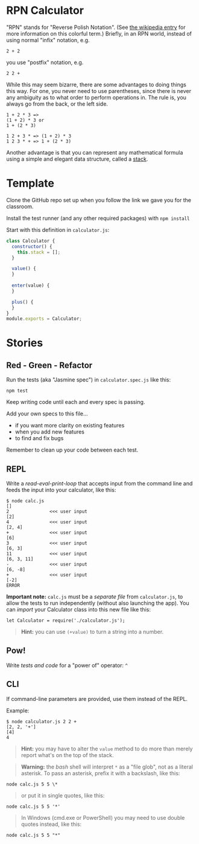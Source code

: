 # RPN Calculator

"RPN" stands for "Reverse Polish Notation". (See [the wikipedia entry](http://en.wikipedia.org/wiki/Reverse_Polish_notation) for more information on this colorful term.) Briefly, in an RPN world, instead of using normal "infix" notation, e.g.

    2 + 2
    
you use "postfix" notation, e.g.

    2 2 +

While this may seem bizarre, there are some advantages to doing things this way. For one, you never need to use parentheses, since there is never any ambiguity as to what order to perform operations in. The rule is, you always go from the back, or the left side.

    1 + 2 * 3 =>
    (1 + 2) * 3 or
    1 + (2 * 3)

    1 2 + 3 * => (1 + 2) * 3
    1 2 3 * + => 1 + (2 * 3)

Another advantage is that you can represent any mathematical formula using a simple and elegant data structure, called a [stack](http://en.wikipedia.org/wiki/Stack_(data_structure)).

# Template

Clone the GitHub repo set up when you follow the link we gave you for the classroom.

Install the test runner (and any other required packages) with `npm install`

Start with this definition in `calculator.js`:

```js
class Calculator {
  constructor() {
    this.stack = [];
  }

  value() {
  }
		
  enter(value) {
  }

  plus() {
  }
}
module.exports = Calculator;
```

# Stories

<!--BOX-->

## Red - Green - Refactor

Run the tests (aka "Jasmine spec") in `calculator.spec.js` like this:

    npm test

Keep writing code until each and every spec is passing. 

Add your own specs to this file...

  * if you want more clarity on existing features
  * when you add new features
  * to find and fix bugs

Remember to clean up your code between each test.

<!--/BOX-->

<!--BOX-->

## REPL

Write a *read-eval-print-loop* that accepts input from the command line and feeds the input into your calculator, like this:

```
$ node calc.js
[]
2               <<< user input
[2]
4               <<< user input
[2, 4]
+               <<< user input
[6]
3               <<< user input
[6, 3]
11              <<< user input
[6, 3, 11]
-               <<< user input
[6, -8]
+               <<< user input
[-2]
ERROR
```

**Important note:** `calc.js` must be a *separate file* from `calculator.js`, to allow the tests to run independently (without also launching the app). You can *import* your Calculator class into this new file like this:

    let Calculator = require('./calculator.js');

> **Hint:** you can use `(+value)` to turn a string into a number.

<!--/BOX-->


<!--BOX-->

## Pow!

Write *tests and code* for a "power of" operator: `^`

<!--/BOX-->

<!--BOX-->

## CLI

If command-line parameters are provided, use them instead of the REPL.

Example:

```
$ node calculator.js 2 2 +
[2, 2, '+']
[4]
4
```

> **Hint:** you may have to alter the `value` method to do more than merely report what's on the top of the stack. 

> **Warning:** the *bash* shell will interpret `*` as a "file glob", not as a literal asterisk. To pass an asterisk, prefix it with a backslash, like this:

    node calc.js 5 5 \* 
    
> or put it in single quotes, like this:

    node calc.js 5 5 '*' 
  
> In Windows (cmd.exe or PowerShell) you may need to use double quotes instead, like this:

    node calc.js 5 5 "*"

<!--/BOX-->
